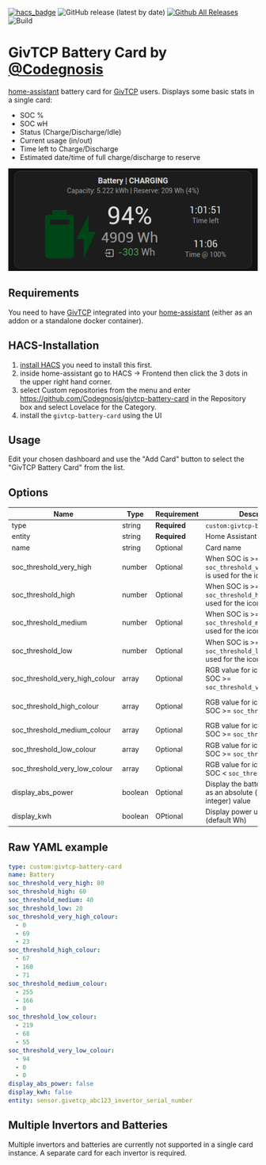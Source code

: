 [![hacs_badge](https://img.shields.io/badge/HACS-Default-orange.svg?style=flat-square)](https://github.com/custom-components/hacs)
![GitHub release (latest by date)](https://img.shields.io/github/v/release/Codegnosis/givtcp-battery-card?style=flat-square)
[![Github All Releases](https://img.shields.io/github/downloads/Codegnosis/givtcp-battery-card/total.svg)]()
![Build](https://github.com/Codegnosis/givtcp-battery-card/actions/workflows/build.yml/badge.svg)

# GivTCP Battery Card by [@Codegnosis](https://www.github.com/Codegnosis)

[home-assistant](home-assistant.io) battery card for [GivTCP](https://github.com/britkat1980/giv_tcp) users. Displays
some basic stats in a single card:

- SOC %
- SOC wH
- Status (Charge/Discharge/Idle)
- Current usage (in/out)
- Time left to Charge/Discharge
- Estimated date/time of full charge/discharge to reserve

![Preview](./preview.png)

## Requirements

You need to have [GivTCP](https://github.com/britkat1980/giv_tcp) integrated into your [home-assistant](home-assistant.io) (either as an addon or a standalone docker container).

## HACS-Installation

1. [install HACS](https://hacs.xyz/docs/installation/installation) you need to install this first.
2. inside home-assistant go to HACS -> Frontend then click the 3 dots in the upper right hand corner.
3. select Custom repositories from the menu and enter https://github.com/Codegnosis/givtcp-battery-card in the Repository box and select Lovelace for the Category.
4. install the `givtcp-battery-card` using the UI

## Usage

Edit your chosen dashboard and use the "Add Card" button to select the "GivTCP Battery Card" from the list.

## Options

| Name                           | Type    | Requirement  | Description                                                                       | Default         |
|--------------------------------|---------|--------------|-----------------------------------------------------------------------------------|-----------------|
| type                           | string  | **Required** | `custom:givtcp-battery-card`                                                      |                 |
| entity                         | string  | **Required** | Home Assistant entity ID.                                                         | `none`          |
| name                           | string  | Optional     | Card name                                                                         | `Battery`       |
| soc_threshold_very_high        | number  | Optional     | When SOC is >= this, `soc_threshold_very_high_colour` is used for the icon colour | `80`            |
| soc_threshold_high             | number  | Optional     | When SOC is >= this, `soc_threshold_high_colour` is used for the icon colour      | `60`            |
| soc_threshold_medium           | number  | Optional     | When SOC is >= this, `soc_threshold_medium_colour` is used for the icon colour    | `40`            |
| soc_threshold_low              | number  | Optional     | When SOC is >= this, `soc_threshold_low_colour` is used for the icon colour       | `20`            |
| soc_threshold_very_high_colour | array   | Optional     | RGB value for icon colour when SOC >= `soc_threshold_very_high`                   | `[0, 69, 23]`   |
| soc_threshold_high_colour      | array   | Optional     | RGB value for icon colour when SOC >= `soc_threshold_high`                        | `[67, 160, 71]` |
| soc_threshold_medium_colour    | array   | Optional     | RGB value for icon colour when SOC >= `soc_threshold_medium`                      | `[255, 166, 0]` |
| soc_threshold_low_colour       | array   | Optional     | RGB value for icon colour when SOC >= `soc_threshold_low`                         | `[219, 68, 55]` |
| soc_threshold_very_low_colour  | array   | Optional     | RGB value for icon colour when SOC < `soc_threshold_low`                          | `[94, 0, 0]`    |
| display_abs_power              | boolean | Optional     | Display the battery power usage as an absolute (unsigned integer) value           | `false`         |
| display_kwh                    | boolean | OPtional     | Display power usage in kWh (default Wh)                                           | `false`         |

## Raw YAML example

```yaml
type: custom:givtcp-battery-card
name: Battery
soc_threshold_very_high: 80
soc_threshold_high: 60
soc_threshold_medium: 40
soc_threshold_low: 20
soc_threshold_very_high_colour:
  - 0
  - 69
  - 23
soc_threshold_high_colour:
  - 67
  - 160
  - 71
soc_threshold_medium_colour:
  - 255
  - 166
  - 0
soc_threshold_low_colour:
  - 219
  - 68
  - 55
soc_threshold_very_low_colour:
  - 94
  - 0
  - 0
display_abs_power: false
display_kwh: false
entity: sensor.givetcp_abc123_invertor_serial_number
```

## Multiple Invertors and Batteries

Multiple invertors and batteries are currently not supported in a single card instance. A separate card for each
invertor is required.
